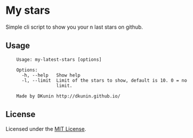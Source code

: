 # My stars

Simple cli script to show you your n last stars on github. 

## Usage

        Usage: my-latest-stars [options]

        Options:
          -h, --help   Show help
          -l, --limit  Limit of the stars to show, default is 10. 0 = no
                       limit.

        Made by DKunin http://dkunin.github.io/

## License
 
Licensed under the [MIT License](http://www.opensource.org/licenses/mit-license.php).

